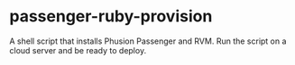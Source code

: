 # passenger-ruby-provision
A shell script that installs Phusion Passenger and RVM. Run the script on a cloud server and be ready to deploy.
